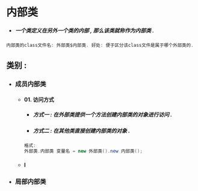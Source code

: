 # 内部类

* ##### 一个类定义在另外一个类的内部 , 那么该类就称作为内部类 .

```java
内部类的class文件名: 外部类$内部类. 好处: 便于区分该class文件是属于哪个外部类的.
```

## 类别 :

* ### 成员内部类

  * #### 01. 访问方式

    * ##### 方式一 : 在外部类提供一个方法创建内部类的对象进行访问 .
    * ##### 方式二 : 在其他类直接创建内部类的对象 .

    ```java
    格式:
    外部类.内部类 变量名 = new 外部类().new 内部类();
    ```

  * #### l
* ### 局部内部类



